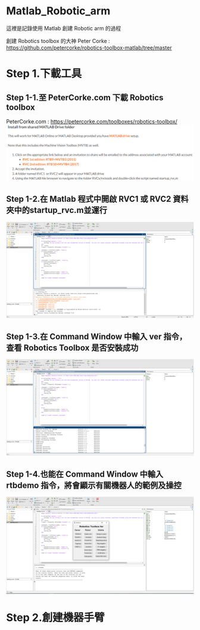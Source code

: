 # Matlab_Robotic_arm
這裡是記錄使用 Matlab 創建 Robotic arm 的過程

創建 Robotics toolbox 的大神 Peter Corke : https://github.com/petercorke/robotics-toolbox-matlab/tree/master

# Step 1.下載工具 
## Step 1-1.至 PeterCorke.com 下載 Robotics toolbox 
PeterCorke.com : https://petercorke.com/toolboxes/robotics-toolbox/
![Image text](https://raw.githubusercontent.com/Smile030/Img_folder/main/Matlab/Robotic_arm/Step1/1.Download%20Robotics%20toolbox.PNG)

## Step 1-2.在 Matlab 程式中開啟 RVC1 或 RVC2 資料夾中的startup_rvc.m並運行
![Image text](https://raw.githubusercontent.com/Smile030/Img_folder/main/Matlab/Robotic_arm/Step1/2.%E9%96%8B%E5%95%9F%E4%B8%A6%E9%81%8B%E8%A1%8CRCV.PNG)

## Step 1-3.在 Command Window 中輸入 ver 指令，查看 Robotics Toolbox 是否安裝成功
![Image text](https://raw.githubusercontent.com/Smile030/Img_folder/main/Matlab/Robotic_arm/Step1/3.%E6%9F%A5%E7%9C%8B%E5%AE%89%E8%A3%9D%E6%98%AF%E5%90%A6%E6%88%90%E5%8A%9F.PNG)

## Step 1-4.也能在 Command Window 中輸入 rtbdemo 指令，將會顯示有關機器人的範例及操控
![Image text](https://raw.githubusercontent.com/Smile030/Img_folder/main/Matlab/Robotic_arm/Step1/4.%E9%96%8B%E5%95%9Frtbdemo.PNG)

# Step 2.創建機器手臂 
